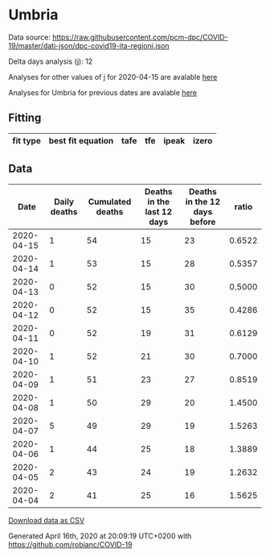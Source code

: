 # Umbria

Data source: https://raw.githubusercontent.com/pcm-dpc/COVID-19/master/dati-json/dpc-covid19-ita-regioni.json

Delta days analysis (j): 12

Analyses for other values of j for 2020-04-15 are avalable [here](../2020-04-15/README.md)

Analyses for Umbria for previous dates are avalable [here](../README.md)

## Fitting 
|fit type|best fit equation|tafe|tfe|ipeak|izero|
|-------|-----|--------|------|---|---|

## Data
|Date|Daily deaths|Cumulated deaths|Deaths in the last 12 days|Deaths in the 12 days before|ratio|
|----|----------|-----------|-------|--------------------|-----|
|2020-04-15|1|54|15|23|0.6522|
|2020-04-14|1|53|15|28|0.5357|
|2020-04-13|0|52|15|30|0.5000|
|2020-04-12|0|52|15|35|0.4286|
|2020-04-11|0|52|19|31|0.6129|
|2020-04-10|1|52|21|30|0.7000|
|2020-04-09|1|51|23|27|0.8519|
|2020-04-08|1|50|29|20|1.4500|
|2020-04-07|5|49|29|19|1.5263|
|2020-04-06|1|44|25|18|1.3889|
|2020-04-05|2|43|24|19|1.2632|
|2020-04-04|2|41|25|16|1.5625|

[Download data as CSV](COVID-19_umbria_j12_2020-04-15.csv)

Generated April 16th, 2020 at 20:09:19 UTC+0200 with https://github.com/robianc/COVID-19
